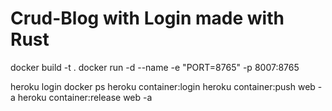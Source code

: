 # Crud-Blog with Login made with Rust 

docker build -t <appname> .
docker run -d --name <appname> -e "PORT=8765" -p 8007:8765 <appname>

heroku login
docker ps
heroku container:login
heroku container:push web -a <appname>
heroku container:release web -a <appname>